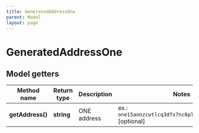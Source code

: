 ```yaml
---
title: GeneratedAddressOne
parent: Model
layout: page
---
```


# GeneratedAddressOne

## Model getters

Method name | Return type | Description | Notes
------------ | ------------- | ------------- | -------------
**getAddress()** | **string** | ONE address | ex.: `one15annzcwtlcq3dfx7nc6plpr9jsxzyyw5xc8pjn` [optional]


